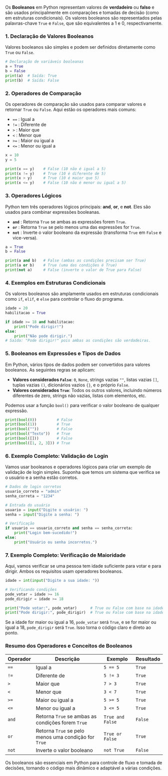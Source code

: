 Os **Booleanos** em Python representam valores de **verdadeiro** ou **falso** e são usados principalmente em comparações e tomadas de decisão (como em estruturas condicionais). Os valores booleanos são representados pelas palavras-chave `True` e `False`, que são equivalentes a 1 e 0, respectivamente.

### 1. Declaração de Valores Booleanos

Valores booleanos são simples e podem ser definidos diretamente como `True` ou `False`.

```python
# Declaração de variáveis booleanas
a = True
b = False
print(a)  # Saída: True
print(b)  # Saída: False
```

### 2. Operadores de Comparação

Os operadores de comparação são usados para comparar valores e retornar `True` ou `False`. Aqui estão os operadores mais comuns:

- `==` : Igual a
- `!=` : Diferente de
- `>` : Maior que
- `<` : Menor que
- `>=` : Maior ou igual a
- `<=` : Menor ou igual a

```python
x = 10
y = 5

print(x == y)    # False (10 não é igual a 5)
print(x != y)    # True (10 é diferente de 5)
print(x > y)     # True (10 é maior que 5)
print(x <= y)    # False (10 não é menor ou igual a 5)
```

### 3. Operadores Lógicos

Python tem três operadores lógicos principais: **and**, **or**, e **not**. Eles são usados para combinar expressões booleanas.

- **`and`** : Retorna `True` se ambas as expressões forem `True`.
- **`or`** : Retorna `True` se pelo menos uma das expressões for `True`.
- **`not`** : Inverte o valor booleano da expressão (transforma `True` em `False` e vice-versa).

```python
a = True
b = False

print(a and b)   # False (ambas as condições precisam ser True)
print(a or b)    # True (uma das condições é True)
print(not a)     # False (inverte o valor de True para False)
```

### 4. Exemplos em Estruturas Condicionais

Os valores booleanos são amplamente usados em estruturas condicionais como `if`, `elif`, e `else` para controlar o fluxo do programa.

```python
idade = 20
habilitacao = True

if idade >= 18 and habilitacao:
    print("Pode dirigir!")
else:
    print("Não pode dirigir.")
# Saída: "Pode dirigir!" pois ambas as condições são verdadeiras.
```

### 5. Booleanos em Expressões e Tipos de Dados

Em Python, vários tipos de dados podem ser convertidos para valores booleanos. As seguintes regras se aplicam:

- **Valores considerados `False`**: `0`, `None`, strings vazias `""`, listas vazias `[]`, tuplas vazias `()`, dicionários vazios `{}`, e o próprio `False`.
- **Valores considerados `True`**: Todos os outros valores, incluindo números diferentes de zero, strings não vazias, listas com elementos, etc.

Podemos usar a função `bool()` para verificar o valor booleano de qualquer expressão.

```python
print(bool(0))         # False
print(bool(1))         # True
print(bool(""))        # False
print(bool("Texto"))   # True
print(bool([]))        # False
print(bool([1, 2, 3])) # True
```

### 6. Exemplo Completo: Validação de Login

Vamos usar booleanos e operadores lógicos para criar um exemplo de validação de login simples. Suponha que temos um sistema que verifica se o usuário e a senha estão corretos.

```python
# Dados de login corretos
usuario_correto = "admin"
senha_correta = "1234"

# Entrada do usuário
usuario = input("Digite o usuário: ")
senha = input("Digite a senha: ")

# Verificação
if usuario == usuario_correto and senha == senha_correta:
    print("Login bem-sucedido!")
else:
    print("Usuário ou senha incorretos.")
```

### 7. Exemplo Completo: Verificação de Maioridade

Aqui, vamos verificar se uma pessoa tem idade suficiente para votar e para dirigir. Ambos os requisitos usam operadores booleanos.

```python
idade = int(input("Digite a sua idade: "))

# Verificando condições
pode_votar = idade >= 16
pode_dirigir = idade >= 18

print("Pode votar:", pode_votar)      # True ou False com base na idade
print("Pode dirigir:", pode_dirigir)  # True ou False com base na idade
```

Se a idade for maior ou igual a 16, `pode_votar` será `True`, e se for maior ou igual a 18, `pode_dirigir` será `True`. Isso torna o código claro e direto ao ponto.

### Resumo dos Operadores e Conceitos de Booleanos

| Operador | Descrição                                          | Exemplo               | Resultado |
|----------|----------------------------------------------------|-----------------------|-----------|
| `==`     | Igual a                                            | `5 == 5`             | `True`    |
| `!=`     | Diferente de                                       | `5 != 3`             | `True`    |
| `>`      | Maior que                                          | `7 > 3`              | `True`    |
| `<`      | Menor que                                          | `3 < 7`              | `True`    |
| `>=`     | Maior ou igual a                                   | `5 >= 5`             | `True`    |
| `<=`     | Menor ou igual a                                   | `3 <= 5`             | `True`    |
| `and`    | Retorna `True` se ambas as condições forem `True`  | `True and False`     | `False`   |
| `or`     | Retorna `True` se pelo menos uma condição for `True` | `True or False`  | `True`    |
| `not`    | Inverte o valor booleano                           | `not True`           | `False`   |

Os booleanos são essenciais em Python para controle de fluxo e tomada de decisões, tornando o código mais dinâmico e adaptável a várias condições.
